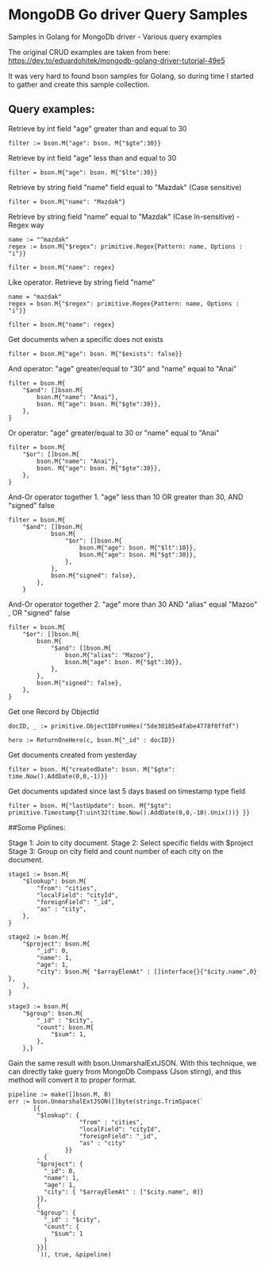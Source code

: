 # MongoDB Go driver  Query Samples 
 Samples in Golang for MongoDb driver - Various query examples
 
 The original CRUD examples are taken from here:
 https://dev.to/eduardohitek/mongodb-golang-driver-tutorial-49e5
 
It was very hard to found bson samples for Golang, so during time I started to gather and create this sample collection.

 ## Query examples:
  
 
 Retrieve by int field "age" greater than and equal to 30
 	
 	filter := bson.M{"age": bson. M{"$gte":30}}
 
 	
 Retrieve by int field "age" less than and equal to 30
 
    filter = bson.M{"age": bson. M{"$lte":30}}
    

Retrieve by string field "name" field equal to "Mazdak" (Case sensitive)
	
	filter = bson.M{"name": "Mazdak"}


 Retrieve by string field "name" equal to "Mazdak" (Case In-sensitive) - Regex way
 	
 	name := "^mazdak"
 	regex := bson.M{"$regex": primitive.Regex{Pattern: name, Options : "i"}}
 
 	filter = bson.M{"name": regex}


Like operator. Retrieve by string field "name"

	name = "mazdak"
	regex = bson.M{"$regex": primitive.Regex{Pattern: name, Options : "i"}}

	filter = bson.M{"name": regex}

	
Get documents when a specific does not exists
	
	filter = bson.M{"age": bson. M{"$exists": false}}

	
And operator: "age" greater/equal to "30" and "name" equal to "Anai"

	filter = bson.M{
		"$and": []bson.M{
			bson.M{"name": "Anai"},
			bson. M{"age": bson. M{"$gte":30}},
		},
	}


Or operator: "age" greater/equal to 30 or "name" equal to "Anai"

	filter = bson.M{
		"$or": []bson.M{
			bson.M{"name": "Anai"},
			bson. M{"age": bson. M{"$gte":30}},
		},
	}
	
And-Or operator together 1. "age" less than 10 OR greater than 30, AND "signed" false

	filter = bson.M{
		"$and": []bson.M{
				bson.M{
					"$or": []bson.M{
						bson.M{"age": bson. M{"$lt":10}},
						bson.M{"age": bson. M{"$gt":30}},
					},
				},
				bson.M{"signed": false},
			},
		}

And-Or operator together 2. "age" more than 30 AND "alias" equal "Mazoo" , OR "signed" false

	filter = bson.M{
		"$or": []bson.M{
			bson.M{
				"$and": []bson.M{
					bson.M{"alias": "Mazoo"},
					bson.M{"age": bson. M{"$gt":30}},
				},
			},
			bson.M{"signed": false},
		},
	}
	
Get one Record by ObjectId

    docID, _ := primitive.ObjectIDFromHex("5de30185e4fabe4778f0ffdf")

	hero := ReturnOneHero(c, bson.M{"_id" : docID})

Get documents created from yesterday

	filter = bson. M{"createdDate": bson. M{"$gte": time.Now().AddDate(0,0,-1)}}
	
Get documents updated since last 5 days based on timestamp type field
	
	filter = bson. M{"lastUpdate": bson. M{"$gte": primitive.Timestamp{T:uint32(time.Now().AddDate(0,0,-10).Unix())} }}

##Some Piplines:

Stage 1: Join to city document.
Stage 2: Select specific fields with $project
Stage 3: Group on city field and count number of each city on the document.

	stage1 := bson.M{
		"$lookup": bson.M{
			"from": "cities",
			"localField": "cityId",
			"foreignField": "_id",
			"as" : "city",
		},
	}

	stage2 := bson.M{
		"$project": bson.M{
			"_id": 0,
			"name": 1,
			"age": 1,
			"city": bson.M{ "$arrayElemAt" : []interface{}{"$city.name",0} },
		},
	}

	stage3 := bson.M{
		"$group": bson.M{
			"_id" : "$city",
			"count": bson.M{
				"$sum": 1,
			},
		},}

Gain the same result with bson.UnmarshalExtJSON. With this technique, we can directly take guery from MongoDb Compass  (Json stirng), and this method will convert it to proper format.

	pipeline := make([]bson.M, 0)
	err := bson.UnmarshalExtJSON([]byte(strings.TrimSpace(`
		   [{
			"$lookup": {
						"from" : "cities",
						"localField": "cityId",
						"foreignField": "_id",
						"as" : "city"
					}}
			, {
			"$project": {
			  "_id": 0,
			  "name": 1,
			  "age": 1,
			  "city": { "$arrayElemAt" : ["$city.name", 0]}
			}},
			{
			"$group": {
			  "_id" : "$city",
			  "count": {
				"$sum": 1
			  }
			}}]
			`)), true, &pipeline)

